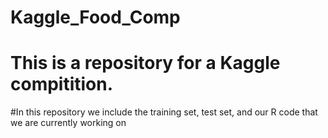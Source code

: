 # Kaggle_Food_Comp
# This is a repository for a Kaggle compitition.

#In this repository we include the training set, test set, and our R code that we are currently working on
